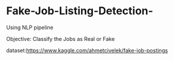 # Fake-Job-Listing-Detection-
Using NLP pipeline

Objective: Classify the Jobs as Real or Fake

dataset:https://www.kaggle.com/ahmetcivelek/fake-job-postings
